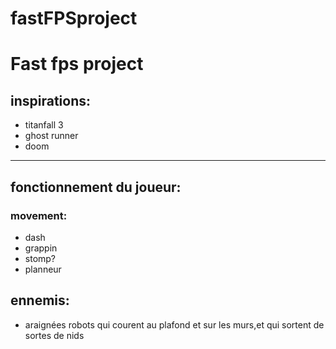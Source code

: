# fastFPSproject

# Fast fps project

## inspirations:
- titanfall 3
- ghost runner
- doom

---

## fonctionnement du joueur:
### movement:
 - dash
 - grappin
 - stomp?
 - planneur

## ennemis:
- araignées robots qui courent au plafond et sur les murs,et qui sortent de sortes de nids
